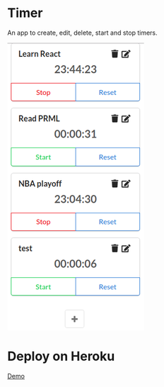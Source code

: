 # Timer

An app to create, edit, delete, start and stop timers.

![demo](./demo.png)

# Deploy on Heroku
[Demo](https://timer-mongodb.herokuapp.com/)
